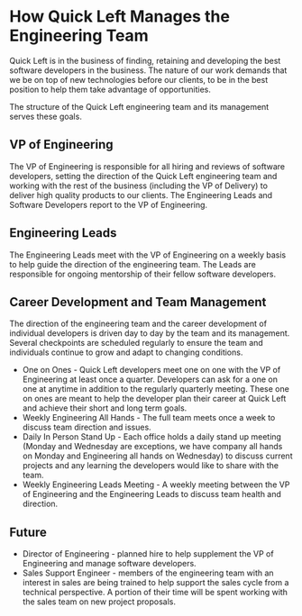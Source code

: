 # How Quick Left Manages the Engineering Team

Quick Left is in the business of finding, retaining and developing the best software developers in the business. The nature of our work demands that we be on top of new technologies before our clients, to be in the best position to help them take advantage of opportunities.

The structure of the Quick Left engineering team and its management serves these goals.

## VP of Engineering

The VP of Engineering is responsible for all hiring and reviews of software developers, setting the direction of the Quick Left engineering team and working with the rest of the business (including the VP of Delivery) to deliver high quality products to our clients. The Engineering Leads and Software Developers report to the VP of Engineering.

## Engineering Leads

The Engineering Leads meet with the VP of Engineering on a weekly basis to help guide the direction of the engineering team. The Leads are responsible for ongoing mentorship of their fellow software developers.

## Career Development and Team Management

The direction of the engineering team and the career development of individual developers is driven day to day by the team and its management. Several checkpoints are scheduled regularly to ensure the team and individuals continue to grow and adapt to changing conditions.

* One on Ones - Quick Left developers meet one on one with the VP of Engineering at least once a quarter. Developers can ask for a one on one at anytime in addition to the regularly quarterly meeting. These one on ones are meant to help the developer plan their career at Quick Left and achieve their short and long term goals.
* Weekly Engineering All Hands - The full team meets once a week to discuss team direction and issues.
* Daily In Person Stand Up - Each office holds a daily stand up meeting (Monday and Wednesday are exceptions, we have company all hands on Monday and Engineering all hands on Wednesday) to discuss current projects and any learning the developers would like to share with the team.
* Weekly Engineering Leads Meeting - A weekly meeting between the VP of Engineering and the Engineering Leads to discuss team health and direction.


## Future

* Director of Engineering - planned hire to help supplement the VP of Engineering and manage software developers.
* Sales Support Engineer - members of the engineering team with an interest in sales are being trained to help support the sales cycle from a technical perspective. A portion of their time will be spent working with the sales team on new project proposals.
